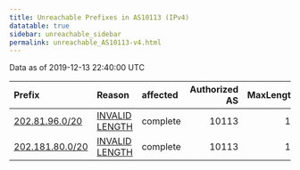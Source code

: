 ```yaml
---
title: Unreachable Prefixes in AS10113 (IPv4)
datatable: true
sidebar: unreachable_sidebar
permalink: unreachable_AS10113-v4.html
---
```


Data as of 2019-12-13 22:40:00 UTC


<div class="datatable-begin"></div>

| Prefix                                                   | Reason                                                                                                    | affected   |   Authorized AS |   MaxLength | Anchor                                       |   unreachable /24s |
|:---------------------------------------------------------|:----------------------------------------------------------------------------------------------------------|:-----------|----------------:|------------:|:---------------------------------------------|-------------------:|
| [202.81.96.0/20](https://stat.ripe.net/202.81.96.0/20)   | [INVALID LENGTH](https://rpki-validator.ripe.net/announcement-preview?asn=AS10113&prefix=202.81.96.0/20)  | complete   |           10113 |          19 | [APNIC](unreachable_APNIC_RPKI_Root-v4.html) |                 16 |
| [202.181.80.0/20](https://stat.ripe.net/202.181.80.0/20) | [INVALID LENGTH](https://rpki-validator.ripe.net/announcement-preview?asn=AS10113&prefix=202.181.80.0/20) | complete   |           10113 |          19 | [APNIC](unreachable_APNIC_RPKI_Root-v4.html) |                 16 |

<div class="datatable-end"></div>